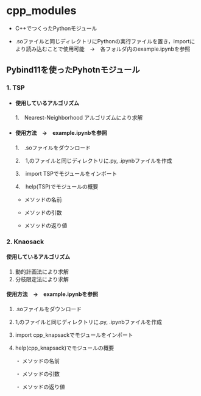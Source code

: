 # cpp_modules
* C++でつくったPythonモジュール

* .soファイルと同じディレクトリにPythonの実行ファイルを置き，importにより読み込むことで使用可能　→　各フォルダ内のexample.ipynbを参照

## Pybind11を使ったPyhotnモジュール
### 1. TSP
* #### 使用しているアルゴリズム
	1.　Nearest-Neighborhood アルゴリズムにより求解

* #### 使用方法　→　example.ipynbを参照
	1.　.soファイルをダウンロード

 	2.　1,のファイルと同じディレクトリに.py, .ipynbファイルを作成

 	3.　import TSPでモジュールをインポート

 	4.　help(TSP)でモジュールの概要
	
	* メソッドの名前  
		
   	* メソッドの引数  
	
  	* メソッドの返り値  

### 2. Knaosack
#### 使用しているアルゴリズム
1. 動的計画法により求解
2. 分枝限定法により求解

#### 使用方法　→　example.ipynbを参照
1. .soファイルをダウンロード

2. 1,のファイルと同じディレクトリに.py, .ipynbファイルを作成

3. import cpp_knapsackでモジュールをインポート

4. help(cpp_knapsack)でモジュールの概要

   ・ メソッドの名前
  
   ・ メソッドの引数
  
   ・ メソッドの返り値
  
